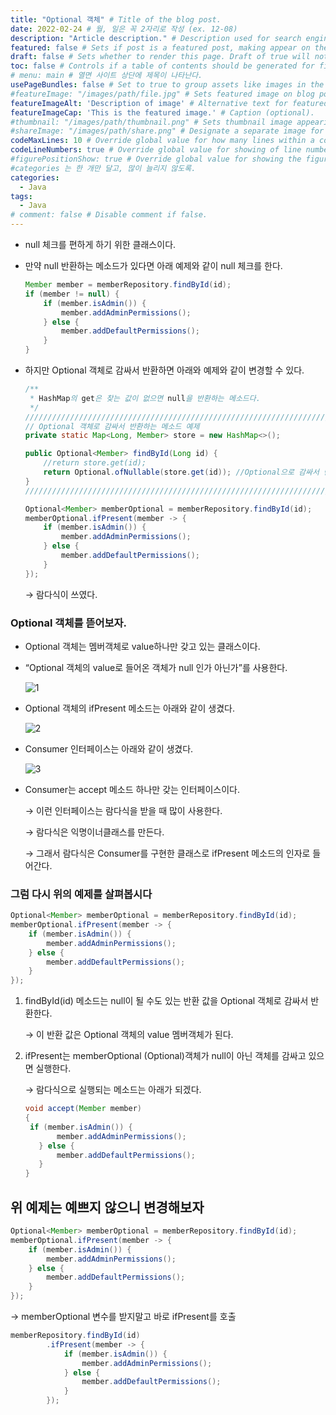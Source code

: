 ```yaml
---
title: "Optional 객체" # Title of the blog post.
date: 2022-02-24 # 월, 일은 꼭 2자리로 작성 (ex. 12-08)
description: "Article description." # Description used for search engine. (검색엔진을 위한 설명)
featured: false # Sets if post is a featured post, making appear on the home page side bar. (feature는 하나만 하던가 쓰지 말자)
draft: false # Sets whether to render this page. Draft of true will not be rendered. (set false 해야 포스팅 된다)
toc: false # Controls if a table of contents should be generated for first-level links automatically. (페이지 상단 목차 기능인듯함)
# menu: main # 열면 사이트 상단에 제목이 나타난다.
usePageBundles: false # Set to true to group assets like images in the same folder as this post. (?)
#featureImage: "/images/path/file.jpg" # Sets featured image on blog post. (메인 이미지)
featureImageAlt: 'Description of image' # Alternative text for featured image.
featureImageCap: 'This is the featured image.' # Caption (optional).
#thumbnail: "/images/path/thumbnail.png" # Sets thumbnail image appearing inside card on homepage. (썸네일 이미지)
#shareImage: "/images/path/share.png" # Designate a separate image for social media sharing.
codeMaxLines: 10 # Override global value for how many lines within a code block before auto-collapsing.
codeLineNumbers: true # Override global value for showing of line numbers within code block.
#figurePositionShow: true # Override global value for showing the figure label.
#categories 는 한 개만 달고, 많이 늘리지 않도록.
categories:
  - Java
tags:
  - Java
# comment: false # Disable comment if false.
---
```


- null 체크를 편하게 하기 위한 클래스이다.

- 만약 null 반환하는 메소드가 있다면 아래 예제와 같이 null 체크를 한다.

  ```java
  Member member = memberRepository.findById(id);
  if (member != null) {
      if (member.isAdmin()) {
          member.addAdminPermissions();
      } else {
          member.addDefaultPermissions();
      }
  }
  ```

- 하지만 Optional 객체로 감싸서 반환하면 아래와 예제와 같이 변경할 수 있다.

  ```java
  /**
   * HashMap의 get은 찾는 값이 없으면 null을 반환하는 메소드다.
   */
  //////////////////////////////////////////////////////////////////////////////
  // Optional 객체로 감싸서 반환하는 메소드 예제
  private static Map<Long, Member> store = new HashMap<>();
  
  public Optional<Member> findById(Long id) {
      //return store.get(id);
      return Optional.ofNullable(store.get(id)); //Optional으로 감싸서 반환한다.
  }
  //////////////////////////////////////////////////////////////////////////////
  
  Optional<Member> memberOptional = memberRepository.findById(id);
  memberOptional.ifPresent(member -> {
      if (member.isAdmin()) {
          member.addAdminPermissions();
      } else {
          member.addDefaultPermissions();
      }
  });
  ```

  → 람다식이 쓰였다. 

### Optional 객체를 뜯어보자.

- Optional 객체는 멤버객체로 value하나만 갖고 있는 클래스이다.

- “Optional 객체의 value로 들어온 객체가 null 인가 아닌가”를 사용한다.

  ![1](../../static/images/1.png)

- Optional 객체의 ifPresent 메소드는 아래와 같이 생겼다.

  ![2](../../static/images/2.png)

- Consumer 인터페이스는 아래와 같이 생겼다.

  ![3](../../static/images/3.png)

- Consumer는 accept 메소드 하나만 갖는 인터페이스이다.

  → 이런 인터페이스는 람다식을 받을 때 많이 사용한다.

  → 람다식은 익명이너클래스를 만든다.

  → 그래서 람다식은 Consumer를 구현한 클래스로 ifPresent 메소드의 인자로 들어간다.

### 그럼 다시 위의 예제를 살펴봅시다

```java
Optional<Member> memberOptional = memberRepository.findById(id);
memberOptional.ifPresent(member -> {
    if (member.isAdmin()) {
        member.addAdminPermissions();
    } else {
        member.addDefaultPermissions();
    }
});
```

1. findById(id) 메소드는 null이 될 수도 있는 반환 값을 Optional 객체로 감싸서 반환한다.

   → 이 반환 값은 Optional 객체의 value 멤버객체가 된다.

2. ifPresent는 memberOptional (Optional)객체가 null이 아닌 객체를 감싸고 있으면 실행한다.

   → 람다식으로 실행되는 메소드는 아래가 되겠다.

   ```java
   void accept(Member member)
   {
   	if (member.isAdmin()) {
   	      member.addAdminPermissions();
   	  } else {
   	      member.addDefaultPermissions();
   	  }
   }
   ```

## 위 예제는 예쁘지 않으니 변경해보자

```java
Optional<Member> memberOptional = memberRepository.findById(id);
memberOptional.ifPresent(member -> {
    if (member.isAdmin()) {
        member.addAdminPermissions();
    } else {
        member.addDefaultPermissions();
    }
});
```

→ memberOptional 변수를 받지말고 바로 ifPresent를 호출

```java
memberRepository.findById(id)
		.ifPresent(member -> {
		    if (member.isAdmin()) {
		        member.addAdminPermissions();
		    } else {
		        member.addDefaultPermissions();
		    }
		});
```

